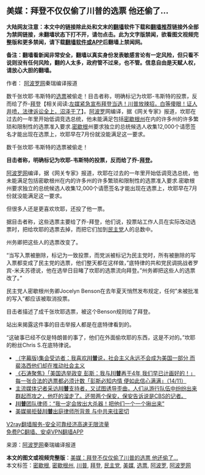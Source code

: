  <h2>美媒：拜登不仅仅偷了川普的选票 他还偷了…</h2> <p class="notice"><b>大陆网友注意：本文中的链接除此处和文末的<a href="https://github.com/bannedbook/fanqiang" >翻墙</a>软件下载和<a href="https://github.com/killgcd/justmysocks/blob/master/README.md">翻墙推荐</a>链接外全部为禁网链接，未翻墙状态下打不开，请勿点击。此为文字版禁闻，欲看图文视频完整版和更多禁闻，请下载<a href="https://github.com/bannedbook/fanqiang">翻墙软件或APP</a>后翻墙上禁闻网。</p><p>备注：翻墙看新闻非常安全，翻墙以真实身份发表敏感言论有一定风险，但只看不说则没有任何风险，翻的人太多，政府管不过来，也不管。信息自由是天赋人权，请放心大胆的翻墙。</b></p>  <div class="entry"> <p>作者： <span class='wp_keywordlink_affiliate'><a href="https://www.aboluowang.com/" title="阿波罗网" target="_blank">阿波罗网</a></span>秦瑞编译报道</p> <p id="summary">数千张坎耶·韦斯特的<a href="https://www.bannedbook.org/bnews/tag/%E9%80%89%E7%A5%A8/" class="st_tag internal_tag" rel="tag" title="标签 选票 下的日志">选票</a>被偷走！目击者称，明确标记为坎耶-韦斯特的投票，反而给了乔-<span class='wp_keywordlink'><a href="https://www.bannedbook.org/bnews/comments/20201018/1415809.html" title="“硬盘门”再爆：拿中共华信10％股的“大人物”正是拜登" target="_blank">拜登</a></span>【相关阅读:<a href='https://www.bannedbook.org/bnews/bannedvideo/20201108/1427782.html' target='_blank'>左媒紧急宣布拜登当选！川普放辣招，白等傻眼！证人井喷，法律诉讼全上，沼泽干了</a>】。<a href="https://www.bannedbook.org/bnews/tag/%E9%98%BF%E6%B3%A2%E7%BD%97/" class="st_tag internal_tag" rel="tag" title="标签 阿波罗 下的日志">阿波罗</a>网编译，据《网关专家》报道，坎耶在过去的一年里开始低调竞选总统，他未能满足包括<a href="https://www.bannedbook.org/bnews/tag/%E5%AF%86%E6%AD%87%E6%A0%B9%E5%B7%9E/" class="st_tag internal_tag" rel="tag" title="标签 密歇根州 下的日志">密歇根州</a>在内的许多州的许多繁琐和限制性的选票准入要求.<a href="https://www.bannedbook.org/bnews/tag/%E5%AF%86%E6%AD%87%E6%A0%B9/" class="st_tag internal_tag" rel="tag" title="标签 密歇根 下的日志">密歇根</a>州要求独立的总统候选人收集12,000个请愿签名才能出现在选票上，坎耶早在7月份就没能满足这一要求。</p> <p id="conimg"></p> <p>数千张坎耶·韦斯特的选票被偷走！</p> <p><strong>目击者称，明确标记为坎耶-韦斯特的投票，反而给了乔-<a href="https://www.bannedbook.org/bnews/tag/%e6%8b%9c%e7%99%bb/" class="st_tag internal_tag" rel="tag" title="标签 拜登 下的日志">拜登</a>。</strong></p>  <p><a href="https://www.bannedbook.org/bnews/tag/%e9%98%bf%e6%b3%a2%e7%bd%97%e7%bd%91/" class="st_tag internal_tag" rel="tag" title="标签 阿波罗网 下的日志">阿波罗网</a>编译，据《网关专家》报道，坎耶在过去的一年里开始低调竞选总统，他未能满足包括密歇根州在内的许多州的许多繁琐和限制性的选票准入要求.密歇根州要求独立的总统候选人收集12,000个请愿签名才能出现在选票上，坎耶早在7月份就没能满足这一要求。</p> <p>但很多人还是更喜欢坎耶，还投了他一票。</p> <p>据目击者称，这些选票主要给了乔-拜登，他们说，投票站工作人员在实际改动选票时，把给坎耶的选票去掉，而把它们加到<a href="https://www.bannedbook.org/bnews/tag/%e6%b0%91%e4%b8%bb%e5%85%9a/" class="st_tag internal_tag" rel="tag" title="标签 民主党 下的日志">民主党</a>人的总数中。</p> <p>州务卿把这些人的选票改变了。</p> <p></p>  <p>&#8220;当写入票被删除，标记为一致投票，而党派被标记为民主党时，所有被删除的写入票都变成了民主党的选票，他们整天都在这样做，&#8221;底特律的共和党民调挑战者罗宾-米夫苏德说，他在选举日目睹了坎耶的选票流向拜登。&#8221;州务卿把这些人的选票改了。&#8221;</p> <p>民主党人密歇根州务卿Jocelyn Benson在去年夏天悄然发布规定，任何&#8221;未被批准的写入&#8221;都应该被取消投票。</p> <p>目击者描述了成千张坎耶选票，被这个Benson规则给了拜登。</p> <p>站出来揭露这件事的目击举报人都是在底特律看到的。</p> <p>&#8220;这破事已经不仅是特朗普的事了，他们在外面偷坎耶的东西，这是不对的。&#8221;坎耶的粉丝Chris S.在底特律说。</p>  <ul class='op-related-articles' title='相关阅读'> <li><a href='https://www.bannedbook.org/bnews/bannedvideo/20201115/1431390.html' target='_blank'>（字幕版)集会受访者：我喜欢<b>川普</b>说，社会主义永远不会成为美国一部分 而裴洛西他们却在推动社会主义</a></li> <li><a href='https://www.bannedbook.org/bnews/bannedvideo/20201115/1431381.html' target='_blank'>《石涛聚焦》「美国选举政变 彭斯：我与<b>川普</b>再干4年 我们早已计画好的！」每一张合法的选票都必须计数「彭斯必知内情 便如此信心满满」（14/11）</a></li> <li><a href='https://www.bannedbook.org/bnews/bannedvideo/20201115/1431371.html' target='_blank'>主流媒体记者采访<b>川普</b>支持者，又试图诱导歪曲，人们从游行队伍中纷纷出来群起而攻之，他吓的溜走了。还带两个保安，保安告诉说是CBS的记者。</a></li> <li><a href='https://www.bannedbook.org/bnews/topimagenews/20201115/1431370.html' target='_blank'><b>川普</b>团队律师：“我一定会放出大杀器！把他们一个一个揪出来”</a></li> <li><a href='https://www.bannedbook.org/bnews/comments/20201115/1431366.html' target='_blank'>美媒揭拒替<b>川普</b>出庭律师所背景 与中共来往密切</a></li> </ul> <p class="texttj"> <a href="https://www.bannedbook.org/forum23/topic22702.html" target="_blank">V2ray翻墙服务-安全可靠经济高速无限流量</a><br/> <a href="https://github.com/bannedbook/fanqiang/wiki/%E7%A6%81%E9%97%BB%E7%BD%91%E5%AE%89%E5%8D%93%E7%BF%BB%E5%A2%99%E6%96%B0%E9%97%BBAPP" target="_blank">免费PC翻墙、安卓VPN翻墙APP</a></p><p> 来源：<a href="https://www.aboluowang.com/2020/1115/1523557.html" target="_blank">阿波罗网</a>秦瑞编译报道 </p><a name='sharetosocial'></a>       <div><b>本文的图文或视频完整版</b>：<a href='https://www.bannedbook.org/bnews/topimagenews/20201115/1431393.html'>美媒：拜登不仅仅偷了川普的选票 他还偷了…</a></div>  </div><!--END ENTRY--> <div class="postfooter"> <div>本文标签：<a href="https://www.bannedbook.org/bnews/tag/%E5%AF%86%E6%AD%87%E6%A0%B9/" rel="tag">密歇根</a>, <a href="https://www.bannedbook.org/bnews/tag/%E5%AF%86%E6%AD%87%E6%A0%B9%E5%B7%9E/" rel="tag">密歇根州</a>, <a href="https://www.bannedbook.org/bnews/tag/%e5%b7%9d%e6%99%ae/" rel="tag">川普</a>, <a href="https://www.bannedbook.org/bnews/tag/%e6%8b%9c%e7%99%bb/" rel="tag">拜登</a>, <a href="https://www.bannedbook.org/bnews/tag/%e6%b0%91%e4%b8%bb%e5%85%9a/" rel="tag">民主党</a>, <a href="https://www.bannedbook.org/bnews/tag/%e7%be%8e%e5%aa%92/" rel="tag">美媒</a>, <a href="https://www.bannedbook.org/bnews/tag/%E9%80%89%E7%A5%A8/" rel="tag">选票</a>, <a href="https://www.bannedbook.org/bnews/tag/%E9%98%BF%E6%B3%A2%E7%BD%97/" rel="tag">阿波罗</a>, <a href="https://www.bannedbook.org/bnews/tag/%e9%98%bf%e6%b3%a2%e7%bd%97%e7%bd%91/" rel="tag">阿波罗网</a></div>  </div><!--END POSTFOOTER--> 